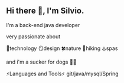 ## Hi there 👋, I'm Silvio. 



I'm a back-end java developer



very passionate about 

👾technology
🪞design
🍀nature
🥾hiking
♨️spas


and i'm a sucker for dogs 🐶🐾





⚡Languages and Tools⚡ git/java/mysql/Spring


